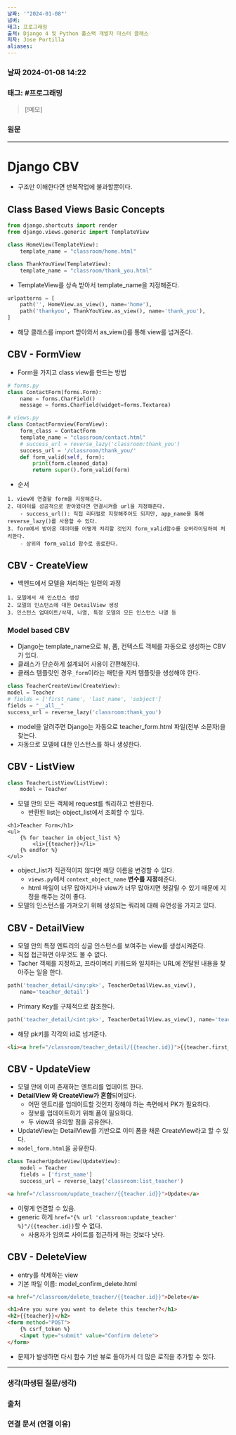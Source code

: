 ```yaml
---
날짜: '"2024-01-08"'
넘버: 
태그: 프로그래밍
출처: Django 4 및 Python 풀스택 개발자 마스터 클래스
저자: Jose Portilla
aliases:
---
```

### 날짜  2024-01-08 14:22

### 태그: #프로그래밍 

>[!메모]
>

### 원문
---
# Django CBV
- 구조만 이해한다면 반복작업에 불과할뿐이다.
## Class Based Views Basic Concepts
```python
from django.shortcuts import render
from django.views.generic import TemplateView

class HomeView(TemplateView):
	template_name = "classroom/home.html"

class ThankYouView(TemplateView):
	template_name = "classroom/thank_you.html"
```
- TemplateView를 상속 받아서 template_name을 지정해준다.
```python
urlpatterns = [
	path('', HomeView.as_view(), name='home'),
	path('thankyou', ThankYouView.as_view(), name='thank_you'),
]
```
- 해당 클래스를 import 받아와서 as_view()를 통해 view를 넘겨준다.
## CBV - FormView
- Form을 가지고 class view를 만드는 방법
```python
# forms.py
class ContactForm(forms.Form):
	name = forms.CharField()
	message = forms.CharField(widget=forms.Textarea)

# views.py
class ContactFormview(FormView):
	form_class = ContactForm
	template_name = "classroom/contact.html"
	# success_url = reverse_lazy('classroom:thank_you')
	success_url = '/classroom/thank_you/'
	def form_valid(self, form):
		print(form.cleaned_data)
		return super().form_valid(form)
```
- 순서
```
1. view에 연결할 form을 지정해준다.
2. 데이터를 성공적으로 받아왔다면 연결시켜줄 url을 지정해준다.
	- success_url(): 직접 리터럴로 지정해주어도 되지만, app_name을 통해 reverse_lazy()를 사용할 수 있다.
3. form에서 받아온 데이터를 어떻게 처리할 것인지 form_valid함수를 오버라이딩하여 처리한다.
	- 상위의 form_valid 함수로 종료한다.
```
## CBV - CreateView
- 백엔드에서 모델을 처리하는 일련의 과정
```
1. 모델에서 새 인스턴스 생성
2. 모델의 인스턴스에 대한 DetailView 생성
3. 인스턴스 업데이트/삭제, 나열, 특정 모델의 모든 인스턴스 나열 등
```
### Model based CBV
- Django는 template_name으로 뷰, 폼, 컨텍스트 객체를 자동으로 생성하는 CBV가 있다.
- 클래스가 단순하게 설계되어 사용이 간편해진다.
- 클래스 템플릿인 경우`_form`이라는 패턴을 지켜 템플릿을 생성해야 한다.
```python
class TeacherCreateView(CreateView):
model = Teacher
# fields = ['first_name', 'last_name', 'subject']
fields = "__all__"
success_url = reverse_lazy('classroom:thank_you')
```
- model을 알려주면 Django는 자동으로 teacher_form.html 파일(전부 소문자)을 찾는다.
- 자동으로 모델에 대한 인스턴스를 하나 생성한다.
## CBV - ListView
```python
class TeacherListView(ListView):
	model = Teacher
```
- 모델 안의 모든 객체에 request를 쿼리하고 반환한다.
	- 반환된 list는 object_list에서 조회할 수 있다.
```django
<h1>Teacher Form</h1>
<ul>
	{% for teacher in object_list %}
		<li>{{teacher}}</li>
	{% endfor %}
</ul>
```
- object_list가 직관적이지 않다면 해당 이름을 변경할 수 있다.
	- `views.py`에서 `context_object_name` **변수를 지정**해준다.
	- html 파일이 너무 많아지거나 view가 너무 많아지면 헷갈릴 수 있기 때문에 지정을 해주는 것이 좋다.
- 모델의 인스턴스를 가져오기 위해 생성되는 쿼리에 대해 유연성을 가지고 있다.
## CBV - DetailView
- 모델 안의 특정 엔트리의 싱글 인스턴스를 보여주는 view를 생성시켜준다.
- 직접 접근하면 아무것도 볼 수 없다.
- Tacher 객체를 지정하고, 프라이머리 키워드와 일치하는 URL에 전달된 내용을 찾아주는 일을 한다.
```python
path('teacher_detail/<iny:pk>', TeacherDetailView.as_view(), 
	name='teacher_detail')
```
- Primary Key를 구체적으로 참조한다.
```python
path('teacher_detail/<int:pk>', TeacherDetailView.as_view(), name='teacher_detail'),
```
- 해당 pk키를 각각의 id로 넘겨준다.
```html
<li><a href="/classroom/teacher_detail/{{teacher.id}}">{{teacher.first_name}} {{teacher.last_name}}</a></li>
```
## CBV - UpdateView
- 모델 안에 이미 존재하는 엔트리를 업데이트 한다.
- **DetailView 와 CreateView가 혼합**되어있다.
	- 어떤 엔트리를 업데이트할 것인지 정해야 하는 측면에서 PK가 필요하다.
	- 정보를 업데이트하기 위해 폼이 필요하다.
	- 두 view의 유의할 점을 공유한다.
- UpdateView는 DetailView를 기반으로 이미 폼을 채운 CreateView라고 할 수 있다.
- `model_form.html`을 공유한다.
```python
class TeacherUpdateView(UpdateView):
	model = Teacher
	fields = ['first_name']
	success_url = reverse_lazy('classroom:list_teacher')
```
```html
<a href="/classroom/update_teacher/{{teacher.id}}">Update</a>
```
- 이렇게 연결할 수 있음.
- generic 하게 `href="{% url 'classroom:update_teacher' %}"/{{teacher.id}}`할 수 없다.
	- 사용자가 임의로 사이트를 접근하게 하는 것보다 낫다.
## CBV - DeleteView
- entry를 삭제하는 view
- 기본 파일 이름: model_confirm_delete.html
```html
<a href="/classroom/delete_teacher/{{teacher.id}}">Delete</a>
```
```html
<h1>Are you sure you want to delete this teacher?</h1>
<h2>{{teacher}}</h2>
<form method="POST">
	{% csrf_token %}
	<input type="submit" value="Confirm delete">
</form>
```
- 문제가 발생하면 다시 함수 기반 뷰로 돌아가서 더 많은 로직을 추가할 수 있다.

---
### 생각(파생된 질문/생각)

### 출처

### 연결 문서 (연결 이유)
